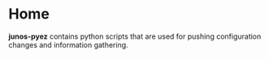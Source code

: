 # Home

**junos-pyez** contains python scripts that are used for pushing configuration changes and information gathering.
